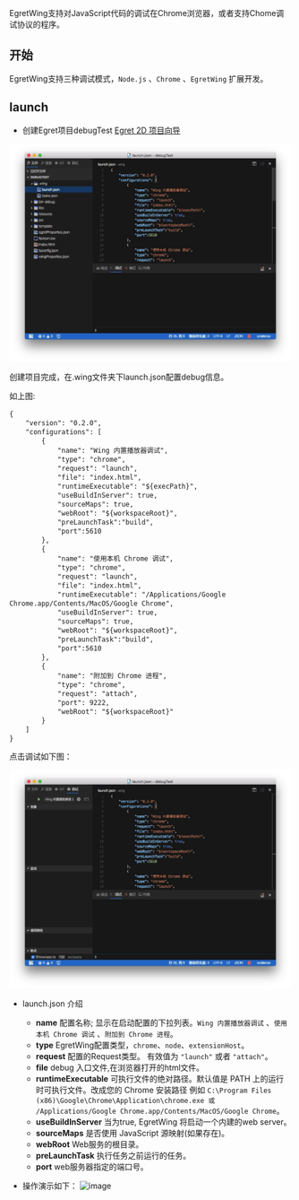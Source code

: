 

EgretWing支持对JavaScript代码的调试在Chrome浏览器，或者支持Chome调试协议的程序。

## 开始
EgretWing支持三种调试模式，`Node.js` 、`Chrome` 、`EgretWing` 扩展开发。


## launch
- 创建Egret项目debugTest [Egret 2D 项目向导](../../../Wing/2dImport/README.md)

![image](573af07f84aea.png)

创建项目完成，在.wing文件夹下launch.json配置debug信息。

如上图:

	{
		"version": "0.2.0",
		"configurations": [
			{
				"name": "Wing 内置播放器调试",
				"type": "chrome",
				"request": "launch",
				"file": "index.html",
				"runtimeExecutable": "${execPath}",
				"useBuildInServer": true,
				"sourceMaps": true,
				"webRoot": "${workspaceRoot}",
				"preLaunchTask":"build",
				"port":5610
			},
			{
				"name": "使用本机 Chrome 调试",
				"type": "chrome",
				"request": "launch",
				"file": "index.html",
				"runtimeExecutable": "/Applications/Google Chrome.app/Contents/MacOS/Google Chrome",
				"useBuildInServer": true,
				"sourceMaps": true,
				"webRoot": "${workspaceRoot}",
				"preLaunchTask":"build",
				"port":5610
			},
			{
				"name": "附加到 Chrome 进程",
				"type": "chrome",
				"request": "attach",
				"port": 9222,
				"webRoot": "${workspaceRoot}"
			}
		]
	}


点击调试如下图：

![image](573af07fc22d4.png)

- launch.json 介绍
	- **name**  配置名称; 显示在启动配置的下拉列表。`Wing 内置播放器调试` 、`使用本机 Chrome 调试` 、`附加到 Chrome 进程`。
	- **type** EgretWing配置类型，`chrome`、`node`、`extensionHost`。
	- **request** 配置的Request类型。 有效值为 `"launch"` 或者 `"attach"`。
	- **file** debug 入口文件,在浏览器打开的html文件。
	- **runtimeExecutable** 可执行文件的绝对路径。默认值是 PATH 上的运行时可执行文件。改成您的 Chrome 安装路径 例如 `C:\Program Files (x86)\Google\Chrome\Application\chrome.exe 或 /Applications/Google Chrome.app/Contents/MacOS/Google Chrome`。
	- **useBuildInServer** 当为true, EgretWing 将启动一个内建的web server。
	- **sourceMaps** 是否使用 JavaScript 源映射(如果存在)。
	- **webRoot** Web服务的根目录。
	- **preLaunchTask** 执行任务之前运行的任务。
	- **port** web服务器指定的端口号。
	
- 操作演示如下：
![image](573af07f2e7ff.gif)